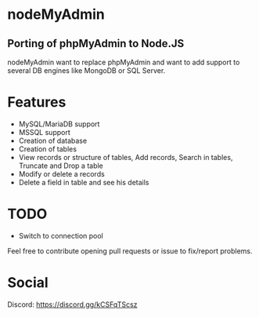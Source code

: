 # nodeMyAdmin

## Porting of phpMyAdmin to Node.JS

nodeMyAdmin want to replace phpMyAdmin and want to add support to several DB engines like MongoDB or SQL Server.

# Features

- MySQL/MariaDB support
- MSSQL support
- Creation of database
- Creation of tables
- View records or structure of tables, Add records, Search in tables, Truncate and Drop a table
- Modify or delete a records
- Delete a field in table and see his details

# TODO

- Switch to connection pool

Feel free to contribute opening pull requests or issue to fix/report problems.

# Social

Discord: https://discord.gg/kCSFqTScsz